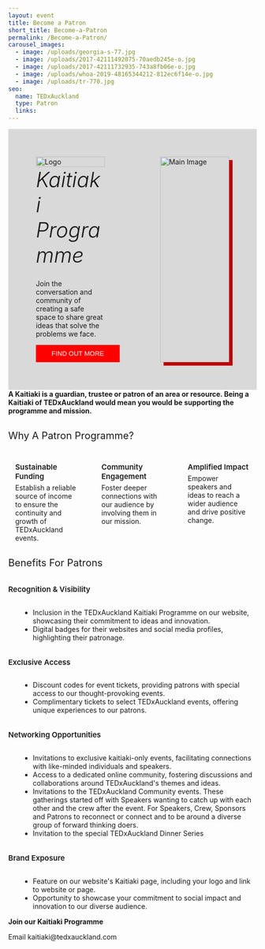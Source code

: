 ```yaml
---
layout: event
title: Become a Patron
short_title: Become-a-Patron
permalink: /Become-a-Patron/
carousel_images:
  - image: /uploads/georgia-s-77.jpg
  - image: /uploads/2017-42111492075-70aedb245e-o.jpg
  - image: /uploads/2017-42111732935-743a8fb06e-o.jpg
  - image: /uploads/whoa-2019-48165344212-812ec6f14e-o.jpg
  - image: /uploads/tr-770.jpg
seo:
  name: TEDxAuckland
  type: Patron
  links:
---
```

<style>
  .header-section, .carousel {
    max-width: 1200px;
    width: 100%;
    background-color: #d9d9d9;
    display: flex;
    justify-content: space-between;
    margin: 0 auto; /* Center the header */
  }
  .left-column {
    width: 50%;
    padding: 4em;
    box-sizing: border-box;
    align-content: center;
    display: flex;
    flex-direction: column;
    justify-content: center;
  }
  .left-column img {
    max-width: 400px; /* or your preferred size */
    width: 100%;
    height: auto;
  }
  .left-column p {
    /* Styling for your paragraph */
  }
  .left-column button {
    background-color: red;
    color: white;
    border: none;
    padding: 10px 20px;
    cursor: pointer;
    text-transform: uppercase;
    width: 170px;
    /* Add any additional button styling here */
  }
  .right-column {
    width: 50%;
    position: relative;
    padding: 4em;
    box-sizing: border-box;
  }
  .right-column img {
    width: 100%;
    height: auto;
    position: relative;
    z-index: 2;
    box-shadow: 7px 7px 0 0 #be0000;
  }
  .patron-subheader {
    font-style: italic;
    font-size: 42px;
    font-weight: 300;
    margin-top: 0px;
    margin-bottom: 10px;
  }

  .columns {
    display: flex;
    flex-direction: row;
    justify-content: space-around;
  }
  .snip {
    width: 25%;
  }

  .section h3 {
    margin: 30px 0 10px;
    text-transform: capitalize;
    font-size: 20px;
    font-weight: 400;
  }

  .section h4 {
    margin: 2rem 0 0rem;
    padding-bottom: 0.3rem;
    font-size: 15px;
    font-weight: 600;
  }

  li {
    margin-left: 26px;
  }

  ul {
    padding-top: 10px;
  }

  section {
    min-height: 0;
  }
  .event-info__content {
    padding: 0;
    flex: 1 1 auto;
  }

  .content ul {
    list-style: disc;
  }

  .content img {
    max-width: 100%;
    margin: 0;
  }

  .section-heading--speakers {
    display: none;
  }

</style>

<section class="header-section container">
  <div class="left-column">
    <img src="https://tedxauckland.com/assets/images/tedx-auckland-logo-black.svg" alt="Logo" />
    <h2 class="patron-subheader">Kaitiaki Programme</h2>
    <p>Join the conversation and community of creating a safe space to share great ideas that solve the problems we face.</p>
    <button>Find Out More</button>
  </div>
  <div class="right-column">
    <img src="https://fastly.picsum.photos/id/1/5000/3333.jpg?hmac=Asv2DU3rA_5D1xSe22xZK47WEAN0wjWeFOhzd13ujW4" alt="Main Image" />
  </div>
</section>

<section class="section">
  <div class="container">
    <strong>A Kaitiaki is a guardian, trustee or patron of an area or resource. Being a Kaitiaki of TEDxAuckland would mean you would be supporting the programme and mission. </strong>
  </div>
</section>

<section class="section">
  <div class="container">
    <h3>Why a patron programme?</h3>
    <div class="columns">
      <div class="snip">
        <h4> Sustainable Funding </h4>
        <div class="snip-content">  Establish a reliable source of income to ensure the continuity and growth of TEDxAuckland events.
        </div>
      </div>
      <div class="snip">
        <h4> Community Engagement </h4>
        <div class="snip-content"> Foster deeper connections with our audience by involving them in our mission.
        </div>
      </div>
      <div class="snip">
        <h4> Amplified Impact </h4>
        <div class="snip-content"> Empower speakers and ideas to reach a wider audience and drive positive change.
        </div>
      </div>
    </div>
  </div>
</section>

<section class="section">
  <div class="container">
    <h3>Benefits for patrons</h3>
    <h4>Recognition &amp; Visibility </h4>
    <ul>
      <li>Inclusion in the TEDxAuckland Kaitiaki Programme on our website, showcasing their commitment to ideas and innovation.</li>
      <li>Digital badges for their websites and social media profiles, highlighting their patronage.</li>
    </ul>
    <h4>Exclusive Access </h4>
    <ul>
      <li>Discount codes for event tickets, providing patrons with special access to our thought-provoking events.</li>
      <li>Complimentary tickets to select TEDxAuckland events, offering unique experiences to our patrons.</li>
    </ul>
    <h4>Networking Opportunities</h4>
    <ul>
      <li>Invitations to exclusive kaitiaki-only events, facilitating connections with like-minded individuals and speakers.</li>
      <li>Access to a dedicated online community, fostering discussions and collaborations around TEDxAuckland's themes and ideas.</li>
      <li>Invitations to the TEDxAuckland Community events. These gatherings started off with Speakers wanting to catch up with each other and the crew after the event. For Speakers, Crew, Sponsors and Patrons to reconnect or connect and to be around a diverse group of forward thinking doers.</li>
      <li>Invitation to the special TEDxAuckland Dinner Series</li>
    </ul>
    <h4>Brand Exposure</h4>
    <ul>
      <li>Feature on our website's Kaitiaki page, including your logo and link to website or page.</li>
      <li>Opportunity to showcase your commitment to social impact and innovation to our diverse audience.</li>
    </ul>
  </div>
</section>



<!--{% if page.carousel_images.first.image %}--> <!--<section id="themeShowcase" class="section">-->

<!--  <div class="container">--> <!--    <h3 class="section-heading section-heading--speakers">theme</h3>--> <!--    {% include carousel.html images = page.carousel_images bg_white = true %}--> <!--  </div>--> <!--</section>--> <!--{% endif %}--> <!--<section class="section">--> <!--  <div class="container carousel">--> <!--    {% include carousel.html images = page.carousel_images %}--> <!--  </div>--> <!--</section>-->

<section class="section">
  <div class="container">
    <strong>Join our Kaitiaki Programme </strong> <p> Email kaitiaki@tedxauckland.com</p>
  </div>
</section>



<!--**TEDxAuckland Patron Programme \|** ***Driving Regular Impact***--> <!--**WHY A PATRON PROGRAMME?**-->

<!--* **Sustainable Funding**: Establish a reliable source of income to ensure the continuity and growth of TEDxAuckland events.--> <!--* **Community Engagement**: Foster deeper connections with our audience by involving them in our mission.--> <!--* **Amplified Impact**: Empower speakers and ideas to reach a wider audience and drive positive change.--> <!--Join the conversation and community of creating a safe space to share great ideas that solve the problems we face.--> <!--**BENEFITS FOR PATRONS**--> <!--**Recognition & Visibility**--> <!--* Inclusion in the TEDxAuckland Patron Club on our website, showcasing their commitment to ideas and innovation.--> <!--* Digital badges for their websites and social media profiles, highlighting their patronage.--> <!--**Exclusive Access**--> <!--* Discount codes for event tickets, providing patrons with special access to our thought-provoking events.--> <!--* Complimentary tickets to select TEDxAuckland events, offering unique experiences to our patrons.--> <!--**Networking Opportunities**--> <!--* Invitations to exclusive patron-only events, facilitating connections with like-minded individuals and speakers.--> <!--* Access to a dedicated online community, fostering discussions and collaborations around TEDxAuckland's themes and ideas.--> <!--* Invitations to the TEDxAuckland Community events. These gatherings started off with Speakers wanting to catch up with each other and the crew after the event. For Speakers, Crew, Sponsors and Patrons to reconnect or connect and to be around a diverse group of forward thinking doers.--> <!--**Brand Exposure**--> <!--* Feature on our website's patron page, including your logo and link to website or page.--> <!--* Opportunity to showcase your commitment to social impact and innovation to our diverse audience.--> <!--**Join us and BECOME A PATRON! $5,000**--> <!--Email thomas@tedxauckland.com-->